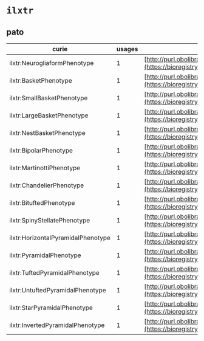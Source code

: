 # `ilxtr`
## pato
| curie                              |   usages | nodes                                                                                                             |
|------------------------------------|----------|-------------------------------------------------------------------------------------------------------------------|
| ilxtr:NeurogliaformPhenotype       |        1 | [http://purl.obolibrary.org/obo/PATO:0070001](https://bioregistry.io/http://purl.obolibrary.org/obo/PATO:0070001) |
| ilxtr:BasketPhenotype              |        1 | [http://purl.obolibrary.org/obo/PATO:0070002](https://bioregistry.io/http://purl.obolibrary.org/obo/PATO:0070002) |
| ilxtr:SmallBasketPhenotype         |        1 | [http://purl.obolibrary.org/obo/PATO:0070003](https://bioregistry.io/http://purl.obolibrary.org/obo/PATO:0070003) |
| ilxtr:LargeBasketPhenotype         |        1 | [http://purl.obolibrary.org/obo/PATO:0070004](https://bioregistry.io/http://purl.obolibrary.org/obo/PATO:0070004) |
| ilxtr:NestBasketPhenotype          |        1 | [http://purl.obolibrary.org/obo/PATO:0070005](https://bioregistry.io/http://purl.obolibrary.org/obo/PATO:0070005) |
| ilxtr:BipolarPhenotype             |        1 | [http://purl.obolibrary.org/obo/PATO:0070006](https://bioregistry.io/http://purl.obolibrary.org/obo/PATO:0070006) |
| ilxtr:MartinottiPhenotype          |        1 | [http://purl.obolibrary.org/obo/PATO:0070007](https://bioregistry.io/http://purl.obolibrary.org/obo/PATO:0070007) |
| ilxtr:ChandelierPhenotype          |        1 | [http://purl.obolibrary.org/obo/PATO:0070011](https://bioregistry.io/http://purl.obolibrary.org/obo/PATO:0070011) |
| ilxtr:BituftedPhenotype            |        1 | [http://purl.obolibrary.org/obo/PATO:0070012](https://bioregistry.io/http://purl.obolibrary.org/obo/PATO:0070012) |
| ilxtr:SpinyStellatePhenotype       |        1 | [http://purl.obolibrary.org/obo/PATO:0070013](https://bioregistry.io/http://purl.obolibrary.org/obo/PATO:0070013) |
| ilxtr:HorizontalPyramidalPhenotype |        1 | [http://purl.obolibrary.org/obo/PATO:0070016](https://bioregistry.io/http://purl.obolibrary.org/obo/PATO:0070016) |
| ilxtr:PyramidalPhenotype           |        1 | [http://purl.obolibrary.org/obo/PATO:0070017](https://bioregistry.io/http://purl.obolibrary.org/obo/PATO:0070017) |
| ilxtr:TuftedPyramidalPhenotype     |        1 | [http://purl.obolibrary.org/obo/PATO:0070018](https://bioregistry.io/http://purl.obolibrary.org/obo/PATO:0070018) |
| ilxtr:UntuftedPyramidalPhenotype   |        1 | [http://purl.obolibrary.org/obo/PATO:0070019](https://bioregistry.io/http://purl.obolibrary.org/obo/PATO:0070019) |
| ilxtr:StarPyramidalPhenotype       |        1 | [http://purl.obolibrary.org/obo/PATO:0070020](https://bioregistry.io/http://purl.obolibrary.org/obo/PATO:0070020) |
| ilxtr:InvertedPyramidalPhenotype   |        1 | [http://purl.obolibrary.org/obo/PATO:0070021](https://bioregistry.io/http://purl.obolibrary.org/obo/PATO:0070021) |
